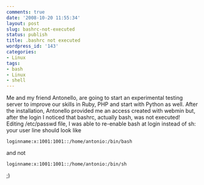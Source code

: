 ```yaml
---
comments: true
date: '2008-10-20 11:55:34'
layout: post
slug: bashrc-not-executed
status: publish
title: .bashrc not executed
wordpress_id: '143'
categories:
- Linux
tags:
- bash
- Linux
- shell
---
```


Me and my friend Antonello, are going to start an experimental testing server to improve our skills in Ruby, PHP and start with Python as well.
After the installation, Antonello provided me an access created with webmin but, after the login I noticed that bashrc, actually bash, was not executed!
Editing /etc/passwd file, I was able to re-enable bash at login instead of sh:
your user line should look like
```
loginname:x:1001:1001::/home/antonio:/bin/bash
```
and not
```
loginname:x:1001:1001::/home/antonio:/bin/sh
```

;)
